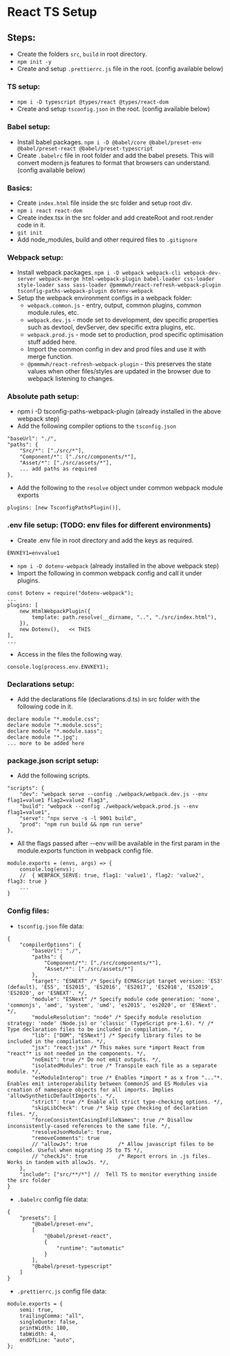 # React TS Setup

## Steps:

-	Create the folders `src`, `build` in root directory.
-	`npm init -y`
-	Create and setup `.prettierrc.js` file in the root. (config available below)

### TS setup:
-	`npm i -D typescript @types/react @types/react-dom`
-	Create and setup `tsconfig.json` in the root. (config available below)

### Babel setup:
-	Install babel packages. `npm i -D @babel/core @babel/preset-env @babel/preset-react @babel/preset-typescript`
-	Create `.babelrc` file in root folder and add the babel presets. This will convert modern js features to format that browsers can understand. (config available below)

### Basics:
-	Create `index.html` file inside the src folder and setup root div.
-	`npm i react react-dom`
-	Create index.tsx in the src folder and add createRoot and root.render code in it.
-	`git init`
-	Add node_modules, build and other required files to `.gitignore`

### Webpack setup:
-	Install webpack packages. `npm i -D webpack webpack-cli webpack-dev-server webpack-merge html-webpack-plugin babel-loader css-loader style-loader sass sass-loader @pmmmwh/react-refresh-webpack-plugin tsconfig-paths-webpack-plugin dotenv-webpack`
-	Setup the webpack environment configs in a webpack folder:
	-	`webpack.common.js` - entry, output, common plugins, common module.rules, etc.
	-	`webpack.dev.js` - mode set to development, dev specific properties such as devtool, devServer, dev specific extra plugins, etc.
	-	`webpack.prod.js` - mode set to production, prod specific optimisation stuff added here.
	-	Import the common config in dev and prod files and use it with merge function.
	-	`@pmmmwh/react-refresh-webpack-plugin` - this preserves the state values when other files/styles are updated in the browser due to webpack listening to changes.

### Absolute path setup:
-	npm i -D tsconfig-paths-webpack-plugin (already installed in the above webpack step)
-	Add the following compiler options to the `tsconfig.json`
```
"baseUrl": "./",
"paths": {
	"Src/*": ["./src/*"],
	"Component/*": ["./src/components/*"],
	"Asset/*": ["./src/assets/*"],
	... add paths as required
},
```
-	Add the following to the `resolve` object under common webpack module exports
```
plugins: [new TsconfigPathsPlugin()],
```

### .env file setup: (TODO: env files for different environments)
-	Create .env file in root directory and add the keys as required.
```
ENVKEY1=envvalue1
```
-	`npm i -D dotenv-webpack` (already installed in the above webpack step)
-	Import the following in common webpack config and call it under plugins.
```
const Dotenv = require("dotenv-webpack");
...
plugins: [
	new HtmlWebpackPlugin({
		template: path.resolve(__dirname, "..", "./src/index.html"),
	}),
	new Dotenv(),	<< THIS
],
...
```
-	Access in the files the following way.
```
console.log(process.env.ENVKEY1);
```

### Declarations setup:
-	Add the declarations file (declarations.d.ts) in src folder with the following code in it.
```
declare module "*.module.css";
declare module "*.module.scss";
declare module "*.module.sass";
declare module "*.jpg";
... more to be added here
```

### package.json script setup:
-	Add the following scripts.
```
"scripts": {
	"dev": "webpack serve --config ./webpack/webpack.dev.js --env flag1=value1 flag2=value2 flag3",
	"build": "webpack --config ./webpack/webpack.prod.js --env flag1=value1",
	"serve": "npx serve -s -l 9001 build",
	"prod": "npm run build && npm run serve"
},
```
-	All the flags passed after --env will be available in the first param in the module.exports function in webpack config file.
```
module.exports = (envs, args) => {
	console.log(envs);
	//	{ WEBPACK_SERVE: true, flag1: 'value1', flag2: 'value2', flag3: true }
	...
}
```

### Config files:
-	`tsconfig.json` file data:
```
{
	"compilerOptions": {
		"baseUrl": "./",
		"paths": {
			"Component/*": ["./src/components/*"],
			"Asset/*": ["./src/assets/*"]
		},
		"target": "ESNEXT" /* Specify ECMAScript target version: 'ES3' (default), 'ES5', 'ES2015', 'ES2016', 'ES2017', 'ES2018', 'ES2019', 'ES2020', or 'ESNEXT'. */,
		"module": "ESNext" /* Specify module code generation: 'none', 'commonjs', 'amd', 'system', 'umd', 'es2015', 'es2020', or 'ESNext'. */,
		"moduleResolution": "node" /* Specify module resolution strategy: 'node' (Node.js) or 'classic' (TypeScript pre-1.6). */ /* Type declaration files to be included in compilation. */,
		"lib": ["DOM", "ESNext"] /* Specify library files to be included in the compilation. */,
		"jsx": "react-jsx" /* This makes sure *import React from "react"* is not needed in the components. */,
		"noEmit": true /* Do not emit outputs. */,
		"isolatedModules": true /* Transpile each file as a separate module. */,
		"esModuleInterop": true /* Enables *import * as x from "..."*. Enables emit interoperability between CommonJS and ES Modules via creation of namespace objects for all imports. Implies 'allowSyntheticDefaultImports'. */,
		"strict": true /* Enable all strict type-checking options. */,
		"skipLibCheck": true /* Skip type checking of declaration files. */,
		"forceConsistentCasingInFileNames": true /* Disallow inconsistently-cased references to the same file. */,
		"resolveJsonModule": true,
		"removeComments": true
		// "allowJs": true 			/* Allow javascript files to be compiled. Useful when migrating JS to TS */,
		// "checkJs": true 			/* Report errors in .js files. Works in tandem with allowJs. */,
	},
	"include": ["src/**/*"] //	Tell TS to monitor everything inside the src folder
}
```

-	`.babelrc` config file data:
```
{
	"presets": [
		"@babel/preset-env",
		[
			"@babel/preset-react",
			{
				"runtime": "automatic"
			}
		],
		"@babel/preset-typescript"
	]
}
```

-	`.prettierrc.js` config file data:
```
module.exports = {
	semi: true,
	trailingComma: "all",
	singleQuote: false,
	printWidth: 180,
	tabWidth: 4,
	endOfLine: "auto",
};
```
